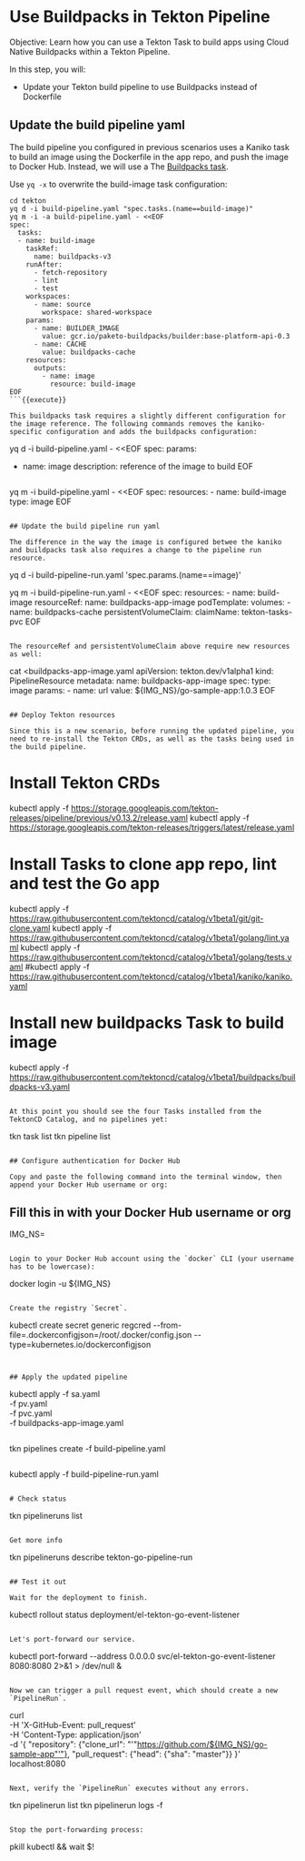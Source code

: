 # Use Buildpacks in Tekton Pipeline

Objective:
Learn how you can use a Tekton Task to build apps using Cloud Native Buildpacks within a Tekton Pipeline.

In this step, you will:
- Update your Tekton build pipeline to use Buildpacks instead of Dockerfile

## Update the build pipeline yaml

The build pipeline you configured in previous scenarios uses a Kaniko task to build an image using the Dockerfile in the app repo, and push the image to Docker Hub. Instead, we will use a The [Buildpacks task](https://github.com/tektoncd/catalog/blob/v1beta1/buildpacks/README.md).

Use `yq -x` to overwrite the build-image task configuration:

```
cd tekton
yq d -i build-pipeline.yaml "spec.tasks.(name==build-image)"
yq m -i -a build-pipeline.yaml - <<EOF
spec:
  tasks:
  - name: build-image
    taskRef:
      name: buildpacks-v3
    runAfter:
      - fetch-repository
      - lint
      - test
    workspaces:
      - name: source
        workspace: shared-workspace
    params:
      - name: BUILDER_IMAGE
        value: gcr.io/paketo-buildpacks/builder:base-platform-api-0.3
      - name: CACHE
        value: buildpacks-cache
    resources:
      outputs:
        - name: image
          resource: build-image
EOF
```{{execute}}

This buildpacks task requires a slightly different configuration for the image reference. The following commands removes the kaniko-specific configuration and adds the buildpacks configuration:

```
yq d -i build-pipeline.yaml - <<EOF
spec:
  params:
  - name: image
    description: reference of the image to build
EOF
```{{execute}}

```
yq m -i build-pipeline.yaml - <<EOF
spec:
  resources:
    - name: build-image
      type: image
EOF
```{{execute}}

## Update the build pipeline run yaml

The difference in the way the image is configured betwee the kaniko and buildpacks task also requires a change to the pipeline run resource.

```
yq d -i build-pipeline-run.yaml 'spec.params.(name==image)'

yq m -i build-pipeline-run.yaml - <<EOF
spec:
  resources:
    - name: build-image
      resourceRef:
        name: buildpacks-app-image
  podTemplate:
    volumes:
      - name: buildpacks-cache
        persistentVolumeClaim:
          claimName: tekton-tasks-pvc
EOF
```{{execute}}

The resourceRef and persistentVolumeClaim above require new resources as well:

```
cat <<EOF >buildpacks-app-image.yaml
apiVersion: tekton.dev/v1alpha1
kind: PipelineResource
metadata:
  name: buildpacks-app-image
spec:
  type: image
  params:
    - name: url
      value: ${IMG_NS}/go-sample-app:1.0.3
EOF
```{{execute}}

## Deploy Tekton resources

Since this is a new scenario, before running the updated pipeline, you need to re-install the Tekton CRDs, as well as the tasks being used in the build pipeline.

```
# Install Tekton CRDs
kubectl apply -f https://storage.googleapis.com/tekton-releases/pipeline/previous/v0.13.2/release.yaml
kubectl apply -f https://storage.googleapis.com/tekton-releases/triggers/latest/release.yaml

# Install Tasks to clone app repo, lint and test the Go app
kubectl apply -f https://raw.githubusercontent.com/tektoncd/catalog/v1beta1/git/git-clone.yaml
kubectl apply -f https://raw.githubusercontent.com/tektoncd/catalog/v1beta1/golang/lint.yaml
kubectl apply -f https://raw.githubusercontent.com/tektoncd/catalog/v1beta1/golang/tests.yaml
#kubectl apply -f https://raw.githubusercontent.com/tektoncd/catalog/v1beta1/kaniko/kaniko.yaml

# Install new buildpacks Task to build image
kubectl apply -f https://raw.githubusercontent.com/tektoncd/catalog/v1beta1/buildpacks/buildpacks-v3.yaml
```{{execute}}

At this point you should see the four Tasks installed from the TektonCD Catalog, and no pipelines yet:

```
tkn task list
tkn pipeline list
```{{execute}}

## Configure authentication for Docker Hub

Copy and paste the following command into the terminal window, then append your Docker Hub username or org:

```
## Fill this in with your Docker Hub username or org
IMG_NS=
```{{copy}}

Login to your Docker Hub account using the `docker` CLI (your username has to be lowercase):

```
docker login -u ${IMG_NS}
```{{execute}}

Create the registry `Secret`.

```
kubectl create secret generic regcred  --from-file=.dockerconfigjson=/root/.docker/config.json --type=kubernetes.io/dockerconfigjson
```{{execute}}


## Apply the updated pipeline

```
kubectl apply -f sa.yaml \
              -f pv.yaml \
              -f pvc.yaml \
              -f buildpacks-app-image.yaml
```{{execute}}

```
tkn pipelines create -f build-pipeline.yaml
```{{execute}}

```
kubectl apply -f build-pipeline-run.yaml
```{{execute}}

# Check status

```
tkn pipelineruns list
```{{execute}}

Get more info
```
tkn pipelineruns describe tekton-go-pipeline-run
```{{execute}}

## Test it out

Wait for the deployment to finish.

```
kubectl rollout status deployment/el-tekton-go-event-listener
```{{execute}}

Let's port-forward our service.

```
kubectl port-forward --address 0.0.0.0 svc/el-tekton-go-event-listener 8080:8080 2>&1 > /dev/null &
```{{execute}}

Now we can trigger a pull request event, which should create a new `PipelineRun`.

```
curl \
    -H 'X-GitHub-Event: pull_request' \
    -H 'Content-Type: application/json' \
    -d '{
      "repository": {"clone_url": "'"https://github.com/${IMG_NS}/go-sample-app"'"},
      "pull_request": {"head": {"sha": "master"}}
    }' \
localhost:8080
```{{execute}}

Next, verify the `PipelineRun` executes without any errors.

```
tkn pipelinerun list
tkn pipelinerun logs -f
```{{execute}}

Stop the port-forwarding process:
```
pkill kubectl && wait $!
```{{execute}}



